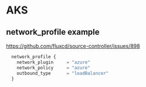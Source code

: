 # AKS

## network_profile example
https://github.com/fluxcd/source-controller/issues/898
```tf
  network_profile {
    network_plugin     = "azure"
    network_policy     = "azure"
    outbound_type      = "loadBalancer"
  }
```
